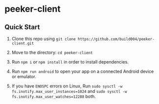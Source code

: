 # peeker-client

## Quick Start

1.  Clone this repo using `git clone https://github.com/build004/peeker-client.git`

2.  Move to the directory: `cd peeker-client`
3.  Run `npm i` or `npm install` in order to install dependencies.
4.  Run `npm run android` to open your app on a connected Android device or emulator.
5.  If you have `ENOSPC` errors on Linux, Run
    `sudo sysctl -w fs.inotify.max_user_instances=1024` and
    `sudo sysctl -w fs.inotify.max_user_watches=12288` both.
